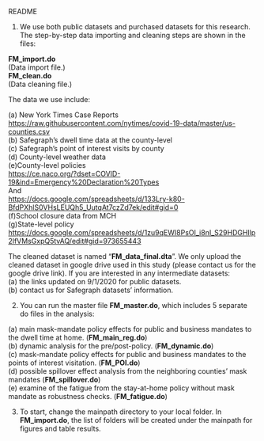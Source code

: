 README

1. We use both public datasets and purchased datasets for this research. The step-by-step data importing and cleaning steps are shown in the files:

**FM_import.do** <br/>
(Data import file.)<br/>
**FM_clean.do** <br/>
(Data cleaning file.)<br/>

The data we use include:

(a) New York Times Case Reports<br/>
https://raw.githubusercontent.com/nytimes/covid-19-data/master/us-counties.csv<br/>
(b) Safegraph’s dwell time data at the county-level<br/>
(c) Safegraph’s point of interest visits by county<br/>
(d) County-level weather data<br/>
(e)County-level policies <br/>
https://ce.naco.org/?dset=COVID-19&ind=Emergency%20Declaration%20Types<br/>
And<br/>
https://docs.google.com/spreadsheets/d/133Lry-k80-BfdPXhlS0VHsLEUQh5_UutqAt7czZd7ek/edit#gid=0<br/>
(f)School closure data from MCH<br/>
(g)State-level policy<br/>
https://docs.google.com/spreadsheets/d/1zu9qEWI8PsOI_i8nI_S29HDGHlIp2lfVMsGxpQ5tvAQ/edit#gid=973655443<br/>

The cleaned dataset is named “**FM_data_final.dta**”. We only upload the cleaned dataset in google drive used in this study (please contact us for the google drive link). If you are interested in any intermediate datasets:<br/>
(a) the links updated on 9/1/2020 for public datasets.<br/>
(b) contact us for Safegraph datasets’ information.<br/>

2. You can run the master file **FM_master.do**, which includes 5 separate do files in the analysis:

(a) main mask-mandate policy effects for public and business mandates to the dwell time at home. (**FM_main_reg.do**)<br/>
(b) dynamic analysis for the pre/post-policy. (**FM_dynamic.do**)<br/>
(c) mask-mandate policy effects for public and business mandates to the points of interest visitation. (**FM_POI.do**)<br/>
(d) possible spillover effect analysis from the neighboring counties’ mask mandates (**FM_spillover.do**)<br/>
(e) examine of the fatigue from the stay-at-home policy without mask mandate as robustness checks. (**FM_fatigue.do**)<br/>

3. To start, change the mainpath directory to your local folder. In **FM_import.do**, the list of folders will be created under the mainpath for figures and table results.


